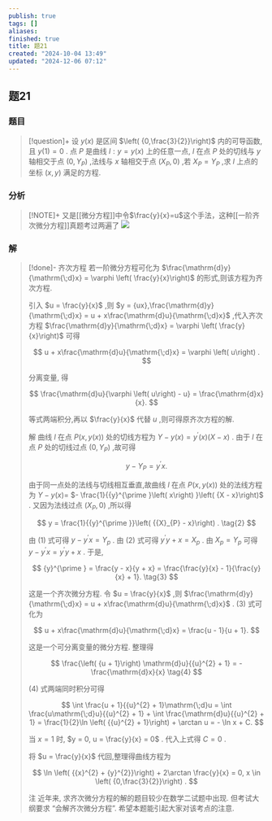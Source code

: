 ```yaml
---
publish: true
tags: []
aliases: 
finished: true
title: 题21
created: "2024-10-04 13:49"
updated: "2024-12-06 07:12"
---
```

## 题21
### 题目
> [!question]+
> 设 $y\left( x\right)$ 是区间 $\left( {0,\frac{3}{2}}\right)$ 内的可导函数,且 $y\left( 1\right) = 0$ . 点 $P$ 是曲线 $l : y = y\left( x\right)$ 上的任意一点, $l$ 在点 $P$ 处的切线与 $y$ 轴相交于点 $\left( {0,{Y}_{P}}\right)$ ,法线与 $x$ 轴相交于点 $\left( {{X}_{P},0}\right)$ ,若 ${X}_{P} = {Y}_{P}$ ,求 $l$ 上点的坐标 $\left( {x, y}\right)$ 满足的方程.
### 分析
> [!NOTE]+
> 又是[[微分方程]]中令$\frac{y}{x}=u$这个手法，这种[[一阶齐次微分方程]]真题考过两遍了
> ![](https://img.hwenyi.live/202412061504901.webp)
### 解
> [!done]-
> 齐次方程 若一阶微分方程可化为 $\frac{\mathrm{d}y}{\mathrm{\;d}x} = \varphi \left( \frac{y}{x}\right)$ 的形式,则该方程为齐次方程. 
> 
> 引入 $u = \frac{y}{x}$ ,则 $y = {ux},\frac{\mathrm{d}y}{\mathrm{\;d}x} = u + x\frac{\mathrm{d}u}{\mathrm{\;d}x}$ ,代入齐次方程 $\frac{\mathrm{d}y}{\mathrm{\;d}x} = \varphi \left( \frac{y}{x}\right)$ 可得
> 
> $$
> u + x\frac{\mathrm{d}u}{\mathrm{\;d}x} = \varphi \left( u\right) .
> $$
> 
> 分离变量, 得
> 
> $$
> \frac{\mathrm{d}u}{\varphi \left( u\right) - u} = \frac{\mathrm{d}x}{x}.
> $$
> 
> 等式两端积分,再以 $\frac{y}{x}$ 代替 $u$ ,则可得原齐次方程的解.
> 
> 解 曲线 $l$ 在点 $P\left( {x, y\left( x\right) }\right)$ 处的切线方程为 $Y - y\left( x\right) = {y}^{\prime }\left( x\right) \left( {X - x}\right)$ . 由于 $l$ 在点 $P$ 处的切线过点 $\left( {0,{Y}_{P}}\right)$ ,故可得
> 
> $$
> y - {Y}_{P} = {y}^{\prime }x. \tag{1}
> $$
> 
> 由于同一点处的法线与切线相互垂直,故曲线 $l$ 在点 $P\left( {x, y\left( x\right) }\right)$ 处的法线方程为 $Y - y\left( x\right) =$ $- \frac{1}{{y}^{\prime }\left( x\right) }\left( {X - x}\right)$ . 又因为法线过点 $\left( {{X}_{P},0}\right)$ ,所以得
> 
> $$
> y = \frac{1}{{y}^{\prime }}\left( {{X}_{P} - x}\right) . \tag{2}
> $$
> 
> 由 (1) 式可得 $y - {y}^{\prime }x = {Y}_{p}$ . 由 (2) 式可得 ${y}^{\prime }y + x = {X}_{p}$ . 由 ${X}_{p} = {Y}_{p}$ 可得 $y - {y}^{\prime }x = {y}^{\prime }y + x$ . 于是,
> 
> $$
> {y}^{\prime } = \frac{y - x}{y + x} = \frac{\frac{y}{x} - 1}{\frac{y}{x} + 1}. \tag{3}
> $$
> 
> 这是一个齐次微分方程. 令 $u = \frac{y}{x}$ ,则 $\frac{\mathrm{d}y}{\mathrm{\;d}x} = u + x\frac{\mathrm{d}u}{\mathrm{\;d}x}$ . (3) 式可化为
> 
> $$
> u + x\frac{\mathrm{d}u}{\mathrm{\;d}x} = \frac{u - 1}{u + 1}.
> $$
> 
> 这是一个可分离变量的微分方程. 整理得
> 
> $$
> \frac{\left( {u + 1}\right) \mathrm{d}u}{{u}^{2} + 1} = - \frac{\mathrm{d}x}{x} \tag{4}
> $$
> 
> (4) 式两端同时积分可得
> 
> $$
> \int \frac{u + 1}{{u}^{2} + 1}\mathrm{\;d}u = \int \frac{u\mathrm{\;d}u}{{u}^{2} + 1} + \int \frac{\mathrm{d}u}{{u}^{2} + 1} = \frac{1}{2}\ln \left( {{u}^{2} + 1}\right) + \arctan u = - \ln x + C.
> $$
> 
> 当 $x = 1$ 时, $y = 0, u = \frac{y}{x} = 0$ . 代入上式得 $C = 0$ .
> 
> 将 $u = \frac{y}{x}$ 代回,整理得曲线方程为
> 
> $$
> \ln \left( {{x}^{2} + {y}^{2}}\right) + 2\arctan \frac{y}{x} = 0, x \in \left( {0,\frac{3}{2}}\right) .
> $$
> 
> 注 近年来, 求齐次微分方程的解的题目较少在数学二试题中出现. 但考试大纲要求 “会解齐次微分方程”. 希望本题能引起大家对该考点的注意.